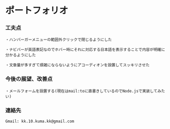 # ポートフォリオ
### 工夫点
```
・ハンバーガーメニューの範囲外クリックで閉じるようにした

・ナビバーが英語表記なのでホバー時にそれに対応する日本語を表示することで内容が明確に分かるようにした

・文章量が多すぎて煩雑にならないようにアコーディオンを設置してスッキリさせた
```
### 今後の展望、改善点
```
・メールフォームを設置する(現在はmail:toに直書きしているのでNode.jsで実装してみたい)
```
### 連絡先
```
Gmail: kk.10.kuma.kk@gmail.com
```

